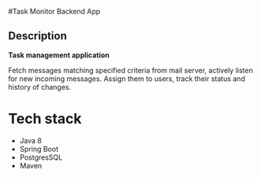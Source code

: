 #Task Monitor Backend App

## Description
**Task management application**

Fetch messages matching specified criteria from mail server, actively listen for new incoming messages. Assign them to users,
track their status and history of changes.

# Tech stack
* Java 8
* Spring Boot
* PostgresSQL
* Maven